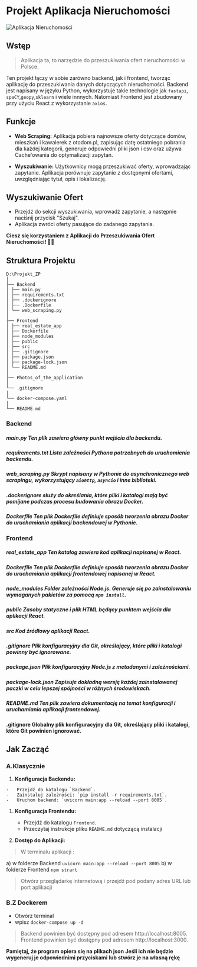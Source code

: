 # Projekt Aplikacja Nieruchomości

![Aplikacja Nieruchomości](Photos_of_the_application/zdjecie_aplikacji.gif)
## Wstęp

>Aplikacja ta, to narzędzie do przeszukiwania 
>ofert nieruchomości w Polsce.

Ten projekt łączy w sobie zarówno backend, jak i frontend, 
tworząc aplikację do przeszukiwania danych dotyczących nieruchomości. Backend jest napisany w języku Python, wykorzystuje takie technologie jak `fastapi`, `spaCY`,`geopy`,`sklearn`  i wiele innnych. 
Natomiast Frontend jest zbudowany przy użyciu React z wykorzystanie `axios`.

## Funkcje

-   **Web Scraping:** Aplikacja pobiera najnowsze oferty dotyczące domów, mieszkań i kawalerek z otodom.pl, zapisując datę ostatniego pobrania dla każdej kategorii, generuje odpowiedni pliki json i csv oraz używa Cache'owania do optymalizacji zapytań.
    
-   **Wyszukiwanie:** Użytkownicy mogą przeszukiwać oferty, wprowadzając zapytanie. Aplikacja porównuje zapytanie z dostępnymi ofertami, uwzględniając tytuł, opis i lokalizację.

## Wyszukiwanie Ofert

-   Przejdź do sekcji wyszukiwania, wprowadź zapytanie, a następnie naciśnij przycisk "Szukaj".
-   Aplikacja zwróci oferty pasujące do zadanego zapytania.

**Ciesz się korzystaniem z 
Aplikacji do Przeszukiwania Ofert Nieruchomości! 🏡✨**

## Struktura Projektu

    D:\Projekt_ZP 
    │ 
    ├── Backend 
    │ ├── main.py 
    │ ├── requirements.txt 
    │ ├── .dockerignore    
    │ ├── .Dockerfile    
    │ └── web_scraping.py 
    │ 
    ├── Frontend 
    │ ├── real_estate_app 
    │ ├── Dockerfile    
    │ ├── node_modules 
    │ ├── public 
    │ ├── src 
    │ ├── .gitignore 
    │ ├── package.json 
    │ ├── package-lock.json 
    │ └── README.md 
    │ 
    ├── Photos_of_the_application
    │ 
    └── .gitignore
    │ 
    └── docker-compose.yaml
    │ 
    └── README.md

### Backend  
##### main.py Ten plik zawiera główny punkt wejścia dla backendu. 
#####  requirements.txt Lista zależności Pythona potrzebnych do uruchomienia backendu.  
#####  web_scraping.py Skrypt napisany w Pythonie do asynchronicznego web scrapingu, wykorzystujący `aiohttp`, `asyncio` i inne biblioteki. 
##### .dockerignore służy do określania, które pliki i katalogi mają być pomijane podczas procesu budowania obrazu Docker.
##### Dockerfile Ten plik Dockerfile definiuje sposób tworzenia obrazu Docker do uruchamiania aplikacji backendowej w Pythonie. 

###  Frontend  
#####  real_estate_app Ten katalog zawiera kod aplikacji napisanej w React. 
#####  Dockerfile Ten plik Dockerfile definiuje sposób tworzenia obrazu Docker do uruchamiania aplikacji frontendowej napisanej w React. 
#####  node_modules Folder zależności Node.js. Generuje się po zainstalowaniu wymaganych pakietów za pomocą `npm install`. 
#####  public Zasoby statyczne i plik HTML będący punktem wejścia dla aplikacji React. 
#####  src Kod źródłowy aplikacji React. 
#####  .gitignore Plik konfiguracyjny dla Git, określający, które pliki i katalogi powinny być ignorowane. 
#####  package.json Plik konfiguracyjny Node.js z metadanymi i zależnościami. 
#####  package-lock.json Zapisuje dokładną wersję każdej zainstalowanej paczki w celu lepszej spójności w różnych środowiskach. 
#####  README.md Ten plik zawiera  dokumentację na temat konfiguracji i uruchamiania aplikacji frontendowej. 
#### .gitignore Globalny plik konfiguracyjny dla Git, określający pliki i katalogi, które Git powinien ignorować.


## Jak Zacząć

### A.Klasycznie

 1.  **Konfiguracja Backendu:**
    
    -   Przejdź do katalogu `Backend`.
    -   Zainstaluj zależności: `pip install -r requirements.txt`.
    -   Uruchom backend: `uvicorn main:app --reload --port 8005`.
 1. **Konfiguracja Frontendu:**
    
    -   Przejdź do katalogu `Frontend`.
    - Przeczytaj instrukcje pliku `README.md` dotyczącą instalacji


 1. **Dostęp do Aplikacji:**


> W terminalu aplikacji :

a) w folderze Backend `uvicorn main:app --reload --port 8005`
b) w folderze Frontend `npm strart`

> Otwórz przeglądarkę internetową i przejdź pod podany adres URL 
> lub  port aplikacji

### B.Z Dockerem

 - Otwórz terminal
 - wpisz `docker-compose up -d`

> Backend powinien być dostępny pod adresem
>  http://localhost:8005.  
> Frontend powinien być dostępny pod adresem
>  http://localhost:3000.

**Pamiętaj, że program opiera się na plikach json**
**Jeśli ich nie będzie wygeneruj je odpowiednimi przyciskami**
**lub stwórz je na własną rękę**
